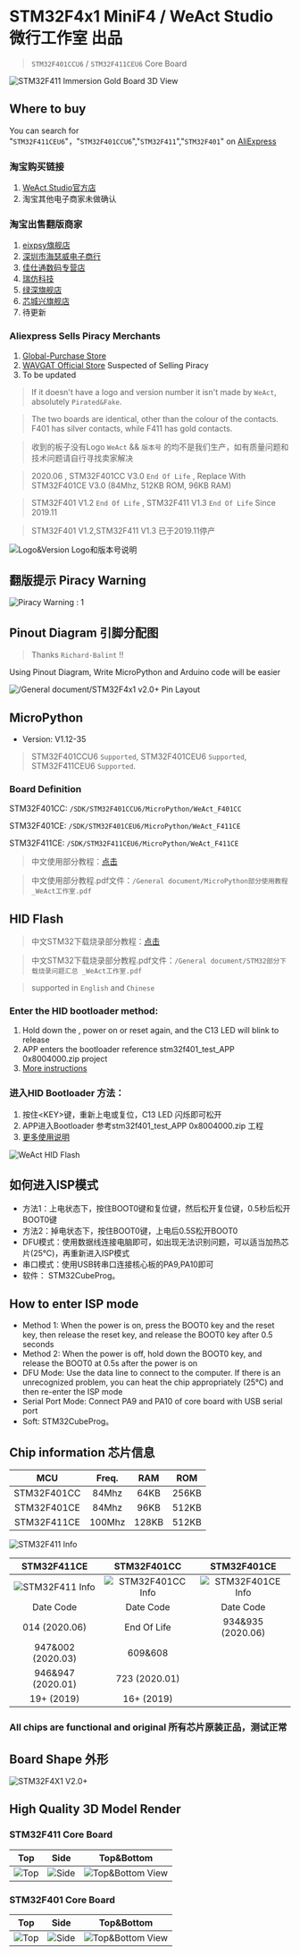 # STM32F4x1 MiniF4 / WeAct Studio 微行工作室 出品
> `STM32F401CCU6` / `STM32F411CEU6` Core Board

![](./images/STM32F4x1-V22-3D.jpg "STM32F411 Immersion Gold Board 3D View")

## Where to buy
You can search for "`STM32F411CEU6`"，"`STM32F401CCU6`","`STM32F411`","`STM32F401`" on [AliExpress](https://www.aliexpress.com/)

### 淘宝购买链接
1. [WeAct Studio官方店](https://shop118454188.taobao.com/index.htm?spm=2013.1.w5002-17867322799.2.212f5cb16nqwNP)
2. 淘宝其他电子商家未做确认

### 淘宝出售翻版商家
1. [eixpsy旗舰店](https://detail.tmall.com/item.htm?spm=a230r.1.14.16.12f5a581svM8ak&id=611089230357&cm_id=140105335569ed55e27b&abbucket=8)
2. [深圳市海瑟威电子商行](https://item.taobao.com/item.htm?spm=a230r.1.14.38.12f5a581svM8ak&id=588648744621&ns=1&abbucket=8#detail)
3. [佳仕通数码专营店](https://detail.tmall.com/item.htm?spm=a230r.1.14.92.12f5a581svM8ak&id=611294799545&ns=1&abbucket=8)
4. [瑞仿科技](https://item.taobao.com/item.htm?spm=a1z10.3-c.w4002-12887250463.13.59083066X4aKPg&id=618747430812)
5. [绿深旗舰店](https://detail.tmall.com/item.htm?spm=a230r.1.14.67.1f455f851IlrO2&id=619121595543)
6. [芯城兴旗舰店](https://detail.tmall.com/item.htm?id=618685960543)
7. 待更新

### Aliexpress Sells Piracy Merchants
1. [Global-Purchase Store](https://www.aliexpress.com/item/4000103610226.html)
2. [WAVGAT Official Store](https://www.aliexpress.com/item/4000084631884.html) Suspected of Selling Piracy
3. To be updated

> If it doesn't have a logo and version number it isn't made by `WeAct`, absolutely `Pirated&Fake`.

> The two boards are identical, other than the colour of the contacts.  F401 has silver contacts, while F411 has gold contacts.

> 收到的板子没有Logo `WeAct` && `版本号` 的均不是我们生产，如有质量问题和技术问题请自行寻找卖家解决

> 2020.06 , STM32F401CC V3.0 `End Of Life` , Replace With STM32F401CE V3.0 (84Mhz, 512KB ROM, 96KB RAM)

> STM32F401 V1.2 `End Of Life` , STM32F411 V1.3 `End Of Life` Since 2019.11

> STM32F401 V1.2,STM32F411 V1.3 已于2019.11停产

![](./images/STM32F4x1C_Logo&Version.png "Logo&Version Logo和版本号说明")

## 翻版提示 Piracy Warning
![](./images/F4x1Copy-1.png "Piracy Warning : 1")

## Pinout Diagram 引脚分配图
> Thanks `Richard·Balint` !! 

Using Pinout Diagram, Write MicroPython and Arduino code will be easier

![](./images/STM32F4x1_PinoutDiagram_RichardBalint.png "/General document/STM32F4x1 v2.0+ Pin Layout")

## MicroPython
* Version: V1.12-35
> STM32F401CCU6 `Supported`, STM32F401CEU6 `Supported`, STM32F411CEU6 `Supported`.

### Board Definition
STM32F401CC: `/SDK/STM32F401CCU6/MicroPython/WeAct_F401CC`

STM32F401CE: `/SDK/STM32F401CEU6/MicroPython/WeAct_F411CE`

STM32F411CE: `/SDK/STM32F411CEU6/MicroPython/WeAct_F411CE`

> 中文使用部分教程：[点击](https://www.weact-tc.cn/2020/01/01/micropython/)

> 中文使用部分教程.pdf文件：`/General document/MicroPython部分使用教程 _WeAct工作室.pdf`

## HID Flash
> 中文STM32下载烧录部分教程：[点击](https://www.weact-tc.cn/2019/11/30/STM32Download/)

> 中文STM32下载烧录部分教程.pdf文件：`/General document/STM32部分下载烧录问题汇总 _WeAct工作室.pdf`

> supported in `English` and `Chinese`
### Enter the HID bootloader method:
1. Hold down the <KEY key>, power on or reset again, and the C13 LED will blink to release
2. APP enters the bootloader reference stm32f401_test_APP 0x8004000.zip project
3. [More instructions](./Soft/WeAct_HID_FW_Bootloader/README.md)

### 进入HID Bootloader 方法：
1. 按住\<KEY\>键，重新上电或复位，C13 LED 闪烁即可松开
2. APP进入Bootloader 参考stm32f401_test_APP 0x8004000.zip 工程
3. [更多使用说明](./Soft/WeAct_HID_FW_Bootloader/README_zh-CN.md)

![WeAct HID Flash](https://WeActTC.github.io/images/STM32/HIDFlash2.png)

## 如何进入ISP模式
* 方法1：上电状态下，按住BOOT0键和复位键，然后松开复位键，0.5秒后松开BOOT0键
* 方法2：掉电状态下，按住BOOT0键，上电后0.5S松开BOOT0
* DFU模式：使用数据线连接电脑即可，如出现无法识别问题，可以适当加热芯片(25°C)，再重新进入ISP模式
* 串口模式：使用USB转串口连接核心板的PA9,PA10即可
* 软件： STM32CubeProg。

## How to enter ISP mode
* Method 1: When the power is on, press the BOOT0 key and the reset key, then release the reset key, and release the BOOT0 key after 0.5 seconds
* Method 2: When the power is off, hold down the BOOT0 key, and release the BOOT0 at 0.5s after the power is on
* DFU Mode: Use the data line to connect to the computer. If there is an unrecognized problem, you can heat the chip appropriately (25°C) and then re-enter the ISP mode
* Serial Port Mode: Connect PA9 and PA10 of core board with USB serial port
* Soft: STM32CubeProg。

## Chip information 芯片信息
|MCU|Freq.|RAM|ROM|
|:--:|:--:|:--:|:--:|
|STM32F401CC|84Mhz|64KB|256KB|
|STM32F401CE|84Mhz|96KB|512KB|
|STM32F411CE|100Mhz|128KB|512KB|

![STM32F411 Info](./images/DeviceMarkingUFQFPN48.png)

| STM32F411CE |STM32F401CC|STM32F401CE|
| :--: | :--: | :--: |
|![STM32F411 Info](./images/stm32f411_dinfo.png)|![STM32F401CC Info](./images/stm32f401cc_dinfo.png)|![STM32F401CE Info](./images/stm32f401ce_dinfo.png)|
|Date Code|Date Code|Date Code|
|014 (2020.06)|End Of Life|934&935 (2020.06)|
|947&002 (2020.03)|609&608|
|946&947 (2020.01)|723 (2020.01)|
|19+ (2019)|16+ (2019)|

### All chips are functional and original 所有芯片原装正品，测试正常

## Board Shape 外形
![STM32F4X1 V2.0+](./images/STM32F4x1-V20+BoardShape.png "Board Shape")

## High Quality 3D Model Render

### STM32F411 Core Board

|Top|Side|Top&Bottom|
|:--:|:--:|:--:|
|![Top](./images/STM32F411-3D-Model-Render/top.jpg "Top View")|![Side](./images/STM32F411-3D-Model-Render/side.jpg "Side View")|![Top&Bottom View](./images/STM32F411-3D-Model-Render/top&bottom.jpg "Top&Bottom View")|

### STM32F401 Core Board

|Top|Side|Top&Bottom|
|:--:|:--:|:--:|
|![Top](./images/STM32F401-3D-Model-Render/top.jpg "Top View")|![Side](./images/STM32F401-3D-Model-Render/side.jpg "Side View")|![Top&Bottom View](./images/STM32F401-3D-Model-Render/top&bottom.jpg "Top&Bottom View")|
